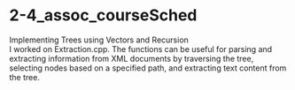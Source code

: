 # 2-4_assoc_courseSched
Implementing Trees using Vectors and Recursion
<br /> I worked on Extraction.cpp. The functions can be useful for parsing and extracting information from XML documents by traversing the tree, selecting nodes based on a specified path, and extracting text content from the tree.
